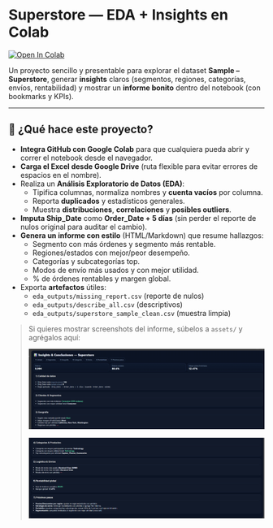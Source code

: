 # Superstore — EDA + Insights en Colab

[![Open In Colab](https://colab.research.google.com/assets/colab-badge.svg)](https://colab.research.google.com/github/jaimehdzgt/superstore_project/blob/main/SuperStore.ipynb)

Un proyecto sencillo y presentable para explorar el dataset **Sample – Superstore**, generar **insights** claros (segmentos, regiones, categorías, envíos, rentabilidad) y mostrar un **informe bonito** dentro del notebook (con bookmarks y KPIs).

---

## 🧠 ¿Qué hace este proyecto?

- **Integra GitHub con Google Colab** para que cualquiera pueda abrir y correr el notebook desde el navegador.
- **Carga el Excel desde Google Drive** (ruta flexible para evitar errores de espacios en el nombre).
- Realiza un **Análisis Exploratorio de Datos (EDA)**:
  - Tipifica columnas, normaliza nombres y **cuenta vacíos** por columna.
  - Reporta **duplicados** y estadísticos generales.
  - Muestra **distribuciones**, **correlaciones** y **posibles outliers**.
- **Imputa Ship_Date** como **Order_Date + 5 días** (sin perder el reporte de nulos original para auditar el cambio).
- **Genera un informe con estilo** (HTML/Markdown) que resume hallazgos:
  - Segmento con más órdenes y segmento más rentable.
  - Regiones/estados con mejor/peor desempeño.
  - Categorías y subcategorías top.
  - Modos de envío más usados y con mejor utilidad.
  - % de órdenes rentables y margen global.
- Exporta **artefactos** útiles:
  - `eda_outputs/missing_report.csv` (reporte de nulos)
  - `eda_outputs/describe_all.csv` (descriptivos)
  - `eda_outputs/superstore_sample_clean.csv` (muestra limpia)

> Si quieres mostrar screenshots del informe, súbelos a `assets/` y agrégalos aquí:
> 
> ![Insights & Conclusiones — Superstore](assets/insights_1.png)
> 
> ![Insights & Conclusiones — Superstore (continuación)](assets/insights_2.png)



